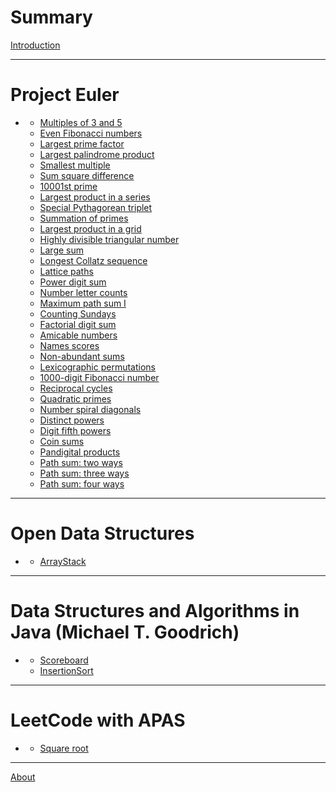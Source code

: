 # Summary

[Introduction](./introduction.md)

---

# Project Euler
 - []()
   - [Multiples of 3 and 5](./e1.md)
   - [Even Fibonacci numbers](./e2.md)
   - [Largest prime factor](./e3.md)
   - [Largest palindrome product](./e4.md)
   - [Smallest multiple](./e5.md)
   - [Sum square difference](./e6.md)
   - [10001st prime](./e7.md)
   - [Largest product in a series](./e8.md)
   - [Special Pythagorean triplet](./e9.md)
   - [Summation of primes](./e10.md)
   - [Largest product in a grid](./e11.md)
   - [Highly divisible triangular number](./e12.md)
   - [Large sum](./e13.md)
   - [Longest Collatz sequence](./e14.md)
   - [Lattice paths](./e15.md)
   - [Power digit sum](./e16.md)
   - [Number letter counts](./e17.md)
   - [Maximum path sum I](./e18.md)
   - [Counting Sundays](./e19.md)
   - [Factorial digit sum](./e20.md)
   - [Amicable numbers](./e21.md)
   - [Names scores](./e22.md)
   - [Non-abundant sums](./e23.md)
   - [Lexicographic permutations](./e24.md)
   - [1000-digit Fibonacci number](./e25.md)
   - [Reciprocal cycles](./e26.md)
   - [Quadratic primes](./e27.md)
   - [Number spiral diagonals](./e28.md)
   - [Distinct powers](./e29.md)
   - [Digit fifth powers](./e30.md)
   - [Coin sums](./e31.md)
   - [Pandigital products](./e32.md)
   - [Path sum: two ways](./e81.md)
   - [Path sum: three ways](./e82.md)
   - [Path sum: four ways](./e83.md)

---

# Open Data Structures
 - []()
   - [ArrayStack]()

---

# Data Structures and Algorithms in Java (Michael T. Goodrich)
 - []()
   - [Scoreboard]()
   - [InsertionSort]()

---

# LeetCode with APAS

 - []()
   - [Square root]()


---

[About](./about.md)
